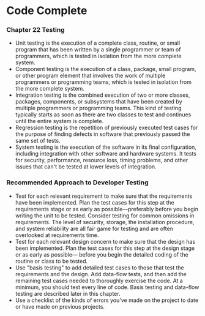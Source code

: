 # Code Complete
### Chapter 22 Testing
* Unit testing is the execution of a complete class, routine, or small program that has been written by a single programmer or team of programmers, which is
tested in isolation from the more complete system.
* Component testing is the execution of a class, package, small program, or other program element that involves the work of multiple programmers or
programming teams, which is tested in isolation from the more complete system.
* Integration testing is the combined execution of two or more classes, packages, components, or subsystems that have been created by multiple programmers or
programming teams. This kind of testing typically starts as soon as there are two classes to test and continues until the entire system is complete.
* Regression testing is the repetition of previously executed test cases for the purpose of finding defects in software that previously passed the same set of
tests.
* System testing is the execution of the software in its final configuration, including integration with other software and hardware systems. It tests for
security, performance, resource loss, timing problems, and other issues that can't be tested at lower levels of integration.

### Recommended Approach to Developer Testing
* Test for each relevant requirement to make sure that the requirements have been implemented. Plan the test cases for this step at the requirements stage or as early as possible—preferably before you begin writing the unit to be tested. Consider testing for common omissions in requirements. The level of security, storage, the installation procedure, and system reliability are all fair game for testing and are often overlooked at requirements time.
* Test for each relevant design concern to make sure that the design has been implemented. Plan the test cases for this step at the design stage or as early as possible— before you begin the detailed coding of the routine or class to be tested.
* Use "basis testing" to add detailed test cases to those that test the requirements and the design. Add data-flow tests, and then add the remaining test cases needed to thoroughly exercise the code. At a minimum, you should test every line of code. Basis testing and data-flow testing are described later in this chapter.
* Use a checklist of the kinds of errors you've made on the project to date or have made on previous projects.
